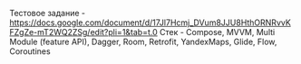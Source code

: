 Тестовое задание - https://docs.google.com/document/d/17Jl7Hcmj_DVum8JJU8HthORNRvvKFZgZe-mT2WQ2ZSg/edit?pli=1&tab=t.0
Стек - Compose, MVVM, Multi Module (feature API), Dagger, Room, Retrofit, YandexMaps, Glide, Flow, Coroutines
